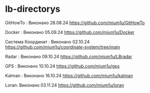 # lb-directorys

  GitHowTo :
Виконано 28.08.24
https://github.com/mium1u/GitHowTo

  Docker :
Виконано 05.09.24
https://github.com/mium1u/Docker

  Система Координат :
Виконано 02.10.24
https://github.com/mium1u/coordinate-system/tree/main

  Radar :
Виконано 09.10.24
https://github.com/mium1u/LBradar

  GPS :
Виконано 10.10.24
https://github.com/mium1u/gps

  Kalman :
Виконано 16.10.24
https://github.com/mium1u/kalman 

 Loran:
Виконано 03.11.24
 https://github.com/mium1u/loran
